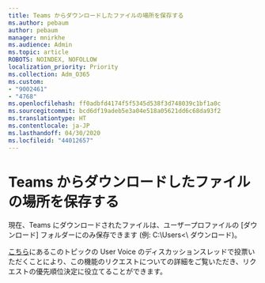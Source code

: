 ```yaml
---
title: Teams からダウンロードしたファイルの場所を保存する
ms.author: pebaum
author: pebaum
manager: mnirkhe
ms.audience: Admin
ms.topic: article
ROBOTS: NOINDEX, NOFOLLOW
localization_priority: Priority
ms.collection: Adm_O365
ms.custom:
- "9002461"
- "4768"
ms.openlocfilehash: ff0adbfd4174f5f5345d538f3d748039c1bf1a0c
ms.sourcegitcommit: bcd6df19adeb5e3a04e518a05621dd6c68da93f2
ms.translationtype: HT
ms.contentlocale: ja-JP
ms.lasthandoff: 04/30/2020
ms.locfileid: "44012657"
---
```

# <a name="save-location-for-files-downloaded-from-teams"></a>Teams からダウンロードしたファイルの場所を保存する

現在、Teams にダウンロードされたファイルは、ユーザープロファイルの [ダウンロード] フォルダーにのみ保存できます (例: C:\Users\<<username >\ ダウンロード)。

[こちら](https://microsoftteams.uservoice.com/forums/555103-public/suggestions/18693262-have-the-download-function-of-files-allow-you-to-s)にあるこのトピックの User Voice のディスカッションスレッドで投票いただくことにより、この機能のリクエストについての詳細をご覧いただき、リクエストの優先順位決定に役立てることができます。　　
